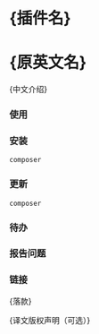 # {插件名}

# {原英文名}

{中文介绍}

### 使用

### 安装

```
composer
```

### 更新

```
composer
```

### 待办

### 报告问题

### 链接

{落款}

{译文版权声明（可选）}
